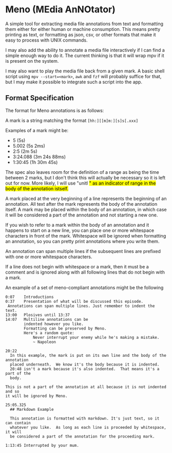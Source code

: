 Meno (MEdia AnNOtator)
======================

A simple tool for extracting media file annotations from text and formatting
them either for either human or machine consumption.  This means pretty printing
as text, or formatting as json, csv, or other formats that make it easy to
process with UNIX commands.

I may also add the ability to annotate a media file interactively if I can find
a simple enough way to do it.  The current thinking is that it will wrap mpv if
it is present on the system.

I may also want to play the media file back from a given mark. A basic shell
script using `mpv --start=<mark>`, `awk` and `fzf` will probably suffice for
that, but I may make it possible to integrate such a script into the app.


## Format Specification ##

The format for Meno annotations is as follows:

A mark is a string matching the format `[hh:][[m]m:][s]s[.xxx]`

Examples of a mark might be:
- 5          (5s)
- 5.002      (5s 2ms)
- 2:5        (2m 5s)
- 3:24.088   (3m 24s 88ms)
- 1:30:45    (1h 30m 45s)

The spec also leaves room for the definition of a range as being the time
between 2 marks, but I don't think this will actually be necessary so it is
left out for now.  More likely, I will use "unitl <mark>" as an indicator
of range in the body of the annotation istself.

A mark placed at the very beginning of a line represents the beginning of an
annotation.  All text after the mark represents the body of the annotation
itself.  A mark may be placed within the body of an annotation, in which case
it will be considered a part of the annotation and not starting a new one.

If you wish to refer to a mark within the body of an annotation and it happens
to start on a new line, you can place one or more whitespace characters in
front of the mark. Whitespace will be ignored when formatting an annotation, so
you can pretty print annotations where you write them.

An annotation can span multiple lines if the subsequent lines are prefixed with
one or more whitespace characters.

If a line does not begin with whitespace or a mark, then it must be a comment
and is ignored along with all following lines that do not begin with a mark.

An example of a set of meno-compliant annotations might be the following

```
0:07    Introductions
0:37    Presentation of what will be discussed this episode.
 Annotations can span multiple lines. Just remember to indent the text.
13:00   Plosives until 13:37
14:07   Multiline annotations can be
        indented however you like.
        Formatting can be preserved by Meno.
        Here's a random quote:
            Never interrupt your enemy while he's making a mistake.
            ~ Napoleon
            
20:22
  In this example, the mark is put on its own line and the body of the annotation
  placed underneath.  We know it's the body because it is indented.
  20:48 isn't a mark because it's also indented.  That means it's a part of the
  body.
  
This is not a part of the annotation at all because it is not indented and so
it will be ignored by Meno.

25:05.325
  ## Markdown Example
  
  This annotation is formatted with markdown. It's just text, so it can contain
  whatever you like.  As long as each line is proceeded by whitespace, it will
  be considered a part of the annotation for the proceeding mark.
  
1:13:45 Interrupted by your mum.
```
